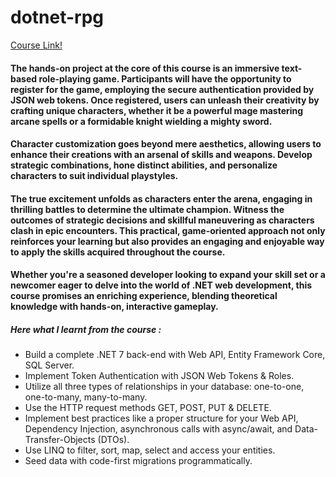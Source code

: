 # dotnet-rpg

[Course Link!](https://www.udemy.com/course/net-core-31-web-api-entity-framework-core-jumpstart/)

#### The hands-on project at the core of this course is an immersive text-based role-playing game. Participants will have the opportunity to register for the game, employing the secure authentication provided by JSON web tokens. Once registered, users can unleash their creativity by crafting unique characters, whether it be a powerful mage mastering arcane spells or a formidable knight wielding a mighty sword.

#### Character customization goes beyond mere aesthetics, allowing users to enhance their creations with an arsenal of skills and weapons. Develop strategic combinations, hone distinct abilities, and personalize characters to suit individual playstyles.

#### The true excitement unfolds as characters enter the arena, engaging in thrilling battles to determine the ultimate champion. Witness the outcomes of strategic decisions and skillful maneuvering as characters clash in epic encounters. This practical, game-oriented approach not only reinforces your learning but also provides an engaging and enjoyable way to apply the skills acquired throughout the course.

#### Whether you're a seasoned developer looking to expand your skill set or a newcomer eager to delve into the world of .NET web development, this course promises an enriching experience, blending theoretical knowledge with hands-on, interactive gameplay.

##### Here what I learnt from the course : 
- Build a complete .NET 7 back-end with Web API, Entity Framework Core, SQL Server.
- Implement Token Authentication with JSON Web Tokens & Roles.
- Utilize all three types of relationships in your database: one-to-one, one-to-many, many-to-many.
- Use the HTTP request methods GET, POST, PUT & DELETE.
- Implement best practices like a proper structure for your Web API, Dependency Injection, asynchronous calls with async/await, and Data-Transfer-Objects (DTOs).
- Use LINQ to filter, sort, map, select and access your entities.
- Seed data with code-first migrations programmatically.
